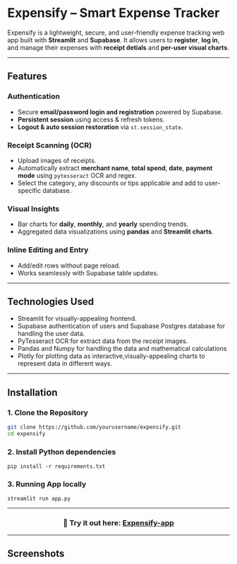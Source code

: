 # Expensify – Smart Expense Tracker

Expensify is a lightweight, secure, and user-friendly expense tracking web app built with **Streamlit** and **Supabase**. It allows users to **register**, **log in**, and manage their expenses with **receipt detials** and **per-user visual charts**.

---

## Features

### Authentication
- Secure **email/password login and registration** powered by Supabase.
- **Persistent session** using access & refresh tokens.
- **Logout & auto session restoration** via `st.session_state`.

### Receipt Scanning (OCR)
- Upload images of receipts.
- Automatically extract **merchant name**, **total spend**, **date**, **payment mode** using `pytesseract` OCR and regex.
- Select the category, any discounts or tips applicable and add to user-specific database.

### Visual Insights
- Bar charts for **daily**, **monthly**, and **yearly** spending trends.
- Aggregated data visualizations using **pandas** and **Streamlit charts**.

### Inline Editing and Entry
- Add/edit rows without page reload.
- Works seamlessly with Supabase table updates.

---

## Technologies Used
- Streamlit for visually-appealing frontend.
- Supabase authentication of users and Supabase Postgres database for handling the user data.
- PyTesseract OCR for extract data from the receipt images.
- Pandas and Numpy for handling the data and mathematical calculations
- Plotly for plotting data as interactive,visually-appealing charts to represent data in different ways.

---

## Installation

### 1. Clone the Repository
```bash
git clone https://github.com/yourusername/expensify.git
cd expensify
```
### 2. Install Python dependencies
```
pip install -r requirements.txt
```
### 3. Running App locally
```
streamlit run app.py
```

---
<h3 align="center">
    🎈 Try it out here: <a href="https://expensify-app.streamlit.app/">Expensify-app </a>
</h3>

---

## Screenshots

